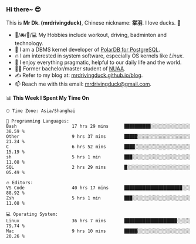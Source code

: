 ### Hi there~ 😎

This is **Mr Dk. (mrdrivingduck)**, Chinese nickname: **棠羽**. I love ducks. 🦆

- 💪/🚘/🏸/💻 My Hobbies include workout, driving, badminton and technology.
- 🍊 I am a DBMS kernel developer of [PolarDB for PostgreSQL](https://github.com/ApsaraDB/PolarDB-for-PostgreSQL).
- 🔥 I am interested in system software, especially OS kernels like *Linux*.
- 🔧 I enjoy everything pragmatic, helpful to our daily life and the world.
- 👨‍🎓 Former bachelor/master student of [NUAA](https://en.wikipedia.org/wiki/Nanjing_University_of_Aeronautics_and_Astronautics).
- ✍ Refer to my blog at: [mrdrivingduck.github.io/blog](https://mrdrivingduck.github.io/blog/).
- 📫 Reach me with this email: [mrdrivingduck@gmail.com](mailto:mrdrivingduck@gmail.com).

<!--START_SECTION:waka-->
📊 **This Week I Spent My Time On** 

```text
🕑︎ Time Zone: Asia/Shanghai

💬 Programming Languages: 
Bash                     17 hrs 29 mins      ██████████░░░░░░░░░░░░░░░   38.59 % 
Other                    9 hrs 37 mins       █████░░░░░░░░░░░░░░░░░░░░   21.24 % 
C                        6 hrs 52 mins       ████░░░░░░░░░░░░░░░░░░░░░   15.19 % 
sh                       5 hrs 1 min         ███░░░░░░░░░░░░░░░░░░░░░░   11.08 % 
SQL                      2 hrs 29 mins       █░░░░░░░░░░░░░░░░░░░░░░░░   05.49 % 

🔥 Editors: 
VS Code                  40 hrs 17 mins      ██████████████████████░░░   88.92 % 
Zsh                      5 hrs 1 min         ███░░░░░░░░░░░░░░░░░░░░░░   11.08 % 

💻 Operating System: 
Linux                    36 hrs 7 mins       ████████████████████░░░░░   79.74 % 
Mac                      9 hrs 10 mins       █████░░░░░░░░░░░░░░░░░░░░   20.26 % 
```


<!--END_SECTION:waka-->

<!-- ![Mr Dk.'s GitHub Stats](https://github-readme-stats.vercel.app/api?username=mrdrivingduck&count_private&show_icons=true&theme=buefy) -->

<!-- ![Most Used Languages](https://github-readme-stats.vercel.app/api/top-langs/?username=mrdrivingduck&exclude_repo=mips32-CPU,snort-tcp-socket&theme=buefy&layout=compact&langs_count=10) -->


<!--
**mrdrivingduck/mrdrivingduck** is a ✨ _special_ ✨ repository because its `README.md` (this file) appears on your GitHub profile.

Here are some ideas to get you started:

- 🔭 I’m currently working on ...
- 🌱 I’m currently learning ...
- 👯 I’m looking to collaborate on ...
- 🤔 I’m looking for help with ...
- 💬 Ask me about ...
- 📫 How to reach me: ...
- 😄 Pronouns: ...
- ⚡ Fun fact: ...
-->
